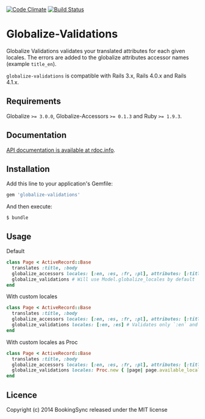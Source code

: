[![Code Climate](https://codeclimate.com/github/BookingSync/globalize-validations.png)](https://codeclimate.com/github/BookingSync/globalize-validations)
[![Build Status](https://travis-ci.org/BookingSync/globalize-validations.png?branch=master)](https://travis-ci.org/BookingSync/globalize-validations)

# Globalize-Validations

Globalize Validations validates your translated attributes for each given locales.
The errors are added to the globalize attributes accessor names (example `title_en`).

`globalize-validations` is compatible with Rails 3.x, Rails 4.0.x and Rails 4.1.x.

## Requirements

Globalize `>= 3.0.0`, Globalize-Accessors `>= 0.1.3` and Ruby `>= 1.9.3`.

## Documentation

[API documentation is available at rdoc.info](http://rdoc.info/github/BookingSync/globalize-validations/master/frames).

## Installation

Add this line to your application's Gemfile:

```ruby
gem 'globalize-validations'
```

And then execute:

```
$ bundle
```

## Usage

Default

````ruby
class Page < ActiveRecord::Base
  translates :title, :body
  globalize_accessors locales: [:en, :es, :fr, :pl], attributes: [:title]
  globalize_validations # Will use Model.globalize_locales by default
end
````

With custom locales

````ruby
class Page < ActiveRecord::Base
  translates :title, :body
  globalize_accessors locales: [:en, :es, :fr, :pl], attributes: [:title]
  globalize_validations locales: [:en, :es] # Validates only `:en` and `:es` locales
end
````

With custom locales as Proc

````ruby
class Page < ActiveRecord::Base
  translates :title, :body
  globalize_accessors locales: [:en, :es, :fr, :pl], attributes: [:title]
  globalize_validations locales: Proc.new { |page| page.available_locales }
end
````

## Licence

Copyright (c) 2014 BookingSync released under the MIT license
